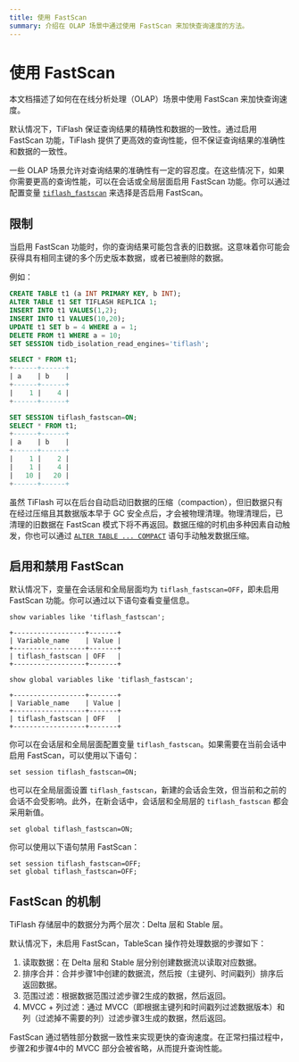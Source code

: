 ```yaml
---
title: 使用 FastScan
summary: 介绍在 OLAP 场景中通过使用 FastScan 来加快查询速度的方法。
---
```


# 使用 FastScan

本文档描述了如何在在线分析处理（OLAP）场景中使用 FastScan 来加快查询速度。

默认情况下，TiFlash 保证查询结果的精确性和数据的一致性。通过启用 FastScan 功能，TiFlash 提供了更高效的查询性能，但不保证查询结果的准确性和数据的一致性。

一些 OLAP 场景允许对查询结果的准确性有一定的容忍度。在这些情况下，如果你需要更高的查询性能，可以在会话或全局层面启用 FastScan 功能。你可以通过配置变量 [`tiflash_fastscan`](/system-variables.md#tiflash_fastscan-new-in-v630) 来选择是否启用 FastScan。

## 限制

当启用 FastScan 功能时，你的查询结果可能包含表的旧数据。这意味着你可能会获得具有相同主键的多个历史版本数据，或者已被删除的数据。

例如：

```sql
CREATE TABLE t1 (a INT PRIMARY KEY, b INT);
ALTER TABLE t1 SET TIFLASH REPLICA 1;
INSERT INTO t1 VALUES(1,2);
INSERT INTO t1 VALUES(10,20);
UPDATE t1 SET b = 4 WHERE a = 1;
DELETE FROM t1 WHERE a = 10;
SET SESSION tidb_isolation_read_engines='tiflash';

SELECT * FROM t1;
+------+------+
| a    | b    |
+------+------+
|    1 |    4 |
+------+------+

SET SESSION tiflash_fastscan=ON;
SELECT * FROM t1;
+------+------+
| a    | b    |
+------+------+
|    1 |    2 |
|    1 |    4 |
|   10 |   20 |
+------+------+
```

虽然 TiFlash 可以在后台自动启动旧数据的压缩（compaction），但旧数据只有在经过压缩且其数据版本早于 GC 安全点后，才会被物理清理。物理清理后，已清理的旧数据在 FastScan 模式下将不再返回。数据压缩的时机由多种因素自动触发，你也可以通过 [`ALTER TABLE ... COMPACT`](/sql-statements/sql-statement-alter-table-compact.md) 语句手动触发数据压缩。

## 启用和禁用 FastScan

默认情况下，变量在会话层和全局层面均为 `tiflash_fastscan=OFF`，即未启用 FastScan 功能。你可以通过以下语句查看变量信息。

```
show variables like 'tiflash_fastscan';

+------------------+-------+
| Variable_name    | Value |
+------------------+-------+
| tiflash_fastscan | OFF   |
+------------------+-------+
```

```
show global variables like 'tiflash_fastscan';

+------------------+-------+
| Variable_name    | Value |
+------------------+-------+
| tiflash_fastscan | OFF   |
+------------------+-------+
```

你可以在会话层和全局层面配置变量 `tiflash_fastscan`。如果需要在当前会话中启用 FastScan，可以使用以下语句：

```
set session tiflash_fastscan=ON;
```

也可以在全局层面设置 `tiflash_fastscan`，新建的会话会生效，但当前和之前的会话不会受影响。此外，在新会话中，会话层和全局层的 `tiflash_fastscan` 都会采用新值。

```
set global tiflash_fastscan=ON;
```

你可以使用以下语句禁用 FastScan：

```
set session tiflash_fastscan=OFF;
set global tiflash_fastscan=OFF;
```

## FastScan 的机制

TiFlash 存储层中的数据分为两个层次：Delta 层和 Stable 层。

默认情况下，未启用 FastScan，TableScan 操作符处理数据的步骤如下：

1. 读取数据：在 Delta 层和 Stable 层分别创建数据流以读取对应数据。
2. 排序合并：合并步骤1中创建的数据流，然后按（主键列、时间戳列）排序后返回数据。
3. 范围过滤：根据数据范围过滤步骤2生成的数据，然后返回。
4. MVCC + 列过滤：通过 MVCC（即根据主键列和时间戳列过滤数据版本）和列（过滤掉不需要的列）过滤步骤3生成的数据，然后返回。

FastScan 通过牺牲部分数据一致性来实现更快的查询速度。在正常扫描过程中，步骤2和步骤4中的 MVCC 部分会被省略，从而提升查询性能。